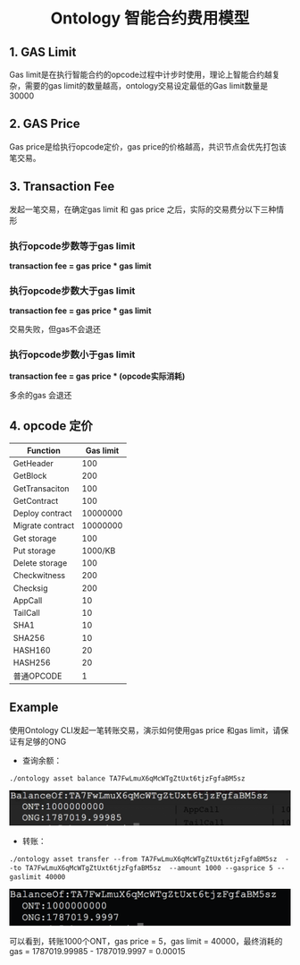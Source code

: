 
<h1 align="center">Ontology 智能合约费用模型</h1>

## 1. GAS Limit
Gas limit是在执行智能合约的opcode过程中计步时使用，理论上智能合约越复杂，需要的gas limit的数量越高，ontology交易设定最低的Gas limit数量是30000

## 2. GAS Price
Gas price是给执行opcode定价，gas price的价格越高，共识节点会优先打包该笔交易。

## 3. Transaction Fee

发起一笔交易，在确定gas limit 和 gas price 之后，实际的交易费分以下三种情形

### 执行opcode步数等于gas limit

**transaction fee =  gas price * gas limit**

### 执行opcode步数大于gas limit

**transaction fee =  gas price * gas limit**

交易失败，但gas不会退还

### 执行opcode步数小于gas limit
**transaction fee =  gas price * (opcode实际消耗)**

多余的gas 会退还


## 4. opcode 定价

| Function         | Gas limit |
| ---------------- | --------- |
| GetHeader        | 100       |
| GetBlock         | 200       |
| GetTransaciton   | 100       |
| GetContract      | 100       |
| Deploy contract  | 10000000  |
| Migrate contract | 10000000  |
| Get storage      | 100       |
| Put storage      | 1000/KB   |
| Delete storage   | 100       |
| Checkwitness     | 200       |
| Checksig         | 200       |
| AppCall          | 10        |
| TailCall         | 10        |
| SHA1             | 10        |
| SHA256           | 10        |
| HASH160          | 20        |
| HASH256          | 20        |
| 普通OPCODE       | 1         |




## Example

使用Ontology CLI发起一笔转账交易，演示如何使用gas price 和gas limit，请保证有足够的ONG


- 查询余额：

```
./ontology asset balance TA7FwLmuX6qMcWTgZtUxt6tjzFgfaBM5sz
```

![image](./images/transferbefore.png)

- 转账：
```
./ontology asset transfer --from TA7FwLmuX6qMcWTgZtUxt6tjzFgfaBM5sz  --to TA7FwLmuX6qMcWTgZtUxt6tjzFgfaBM5sz  --amount 1000 --gasprice 5 --gaslimit 40000
```

![image](./images/transferafter.png)


可以看到，转账1000个ONT，gas price  = 5，gas limit = 40000，最终消耗的gas =  1787019.99985 - 1787019.9997 = 0.00015
